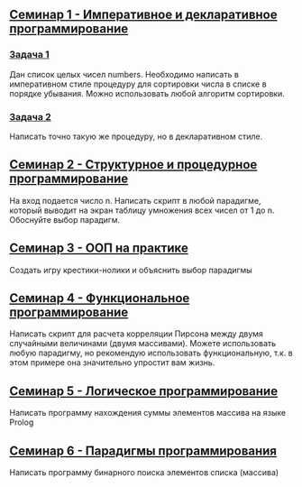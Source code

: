 ## [Семинар 1 - Императивное и декларативное программирование](les_1)

### [Задача 1](les_1/find_elements.py)
Дан список целых чисел numbers. Необходимо написать в императивном стиле процедуру для сортировки числа в списке в порядке убывания. Можно использовать любой алгоритм сортировки.

### [Задача 2](les_1/homework.py)
Написать точно такую же процедуру, но в декларативном стиле.

## [Семинар 2 - Структурное и процедурное программирование](les_2)
На вход подается число n.
Написать скрипт в любой парадигме, который выводит на экран таблицу умножения всех чисел от 1 до n.
Обоснуйте выбор парадигм.

## [Семинар 3 - ООП на практике](les_3)
Создать игру крестики-нолики и объяснить выбор парадигмы

## [Семинар 4 - Функциональное программирование](les_4)
Написать скрипт для расчета корреляции Пирсона между двумя случайными величинами (двумя массивами). Можете использовать любую парадигму, но рекомендую использовать функциональную, т.к. в этом примере она значительно упростит вам жизнь.

## [Семинар 5 - Логическое программирование](les_5)
Написать программу нахождения суммы элементов массива на языке Prolog

## [Семинар 6 - Парадигмы программирования](les_6)
Написать программу бинарного поиска элементов списка (массива)

